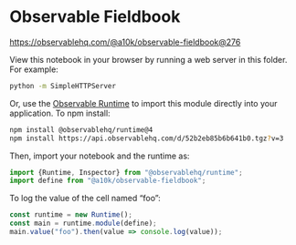 # Observable Fieldbook

https://observablehq.com/@a10k/observable-fieldbook@276

View this notebook in your browser by running a web server in this folder. For
example:

~~~sh
python -m SimpleHTTPServer
~~~

Or, use the [Observable Runtime](https://github.com/observablehq/runtime) to
import this module directly into your application. To npm install:

~~~sh
npm install @observablehq/runtime@4
npm install https://api.observablehq.com/d/52b2eb85b6b641b0.tgz?v=3
~~~

Then, import your notebook and the runtime as:

~~~js
import {Runtime, Inspector} from "@observablehq/runtime";
import define from "@a10k/observable-fieldbook";
~~~

To log the value of the cell named “foo”:

~~~js
const runtime = new Runtime();
const main = runtime.module(define);
main.value("foo").then(value => console.log(value));
~~~
